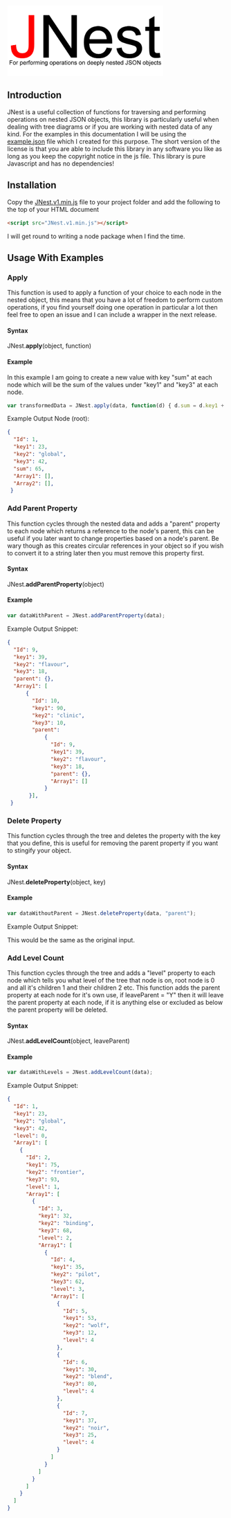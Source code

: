 <img src="https://raw.githubusercontent.com/TPreece101/JNest/master/JNest-logo-Final.gif"  width="360" height="162">

## Introduction

JNest is a useful collection of functions for traversing and performing operations on nested JSON objects, this library is particularly useful when dealing with tree diagrams or if you are working with nested data of any kind. For the examples in this documentation I will be using the [example.json](https://github.com/TPreece101/JNest/blob/master/example.json) file which I created for this purpose. The short version of the license is that you are able to include this library in any software you like as long as you keep the copyright notice in the js file. This library is pure Javascript and has no dependencies!

## Installation

Copy the [JNest.v1.min.js](https://raw.githubusercontent.com/TPreece101/JNest/master/JNest.v1.min.js) file to your project folder and add the following to the top of your HTML document 

```html
<script src="JNest.v1.min.js"></script>
```
I will get round to writing a node package when I find the time.

## Usage With Examples 

### Apply

This function is used to apply a function of your choice to each node in the nested object, this means that you have a lot of freedom to perform custom operations, if you find yourself doing one operation in particular a lot then feel free to open an issue and I can include a wrapper in the next release.  

#### Syntax

JNest.<b>apply</b>(object, function)

#### Example 

In this example I am going to create a new value with key "sum" at each node which will be the sum of the values under "key1" and "key3" at each node.

```js
var transformedData = JNest.apply(data, function(d) { d.sum = d.key1 + d.key3 });
```
Example Output Node (root):
```json
{
  "Id": 1,
  "key1": 23,
  "key2": "global",
  "key3": 42,
  "sum": 65,
  "Array1": [],
  "Array2": [],
 } 
```

### Add Parent Property

This function cycles through the nested data and adds a "parent" property to each node which returns a reference to the node's parent, this can be useful if you later want to change properties based on a node's parent. Be wary though as this creates circular references in your object so if you wish to convert it to a string later then you must remove this property first.

#### Syntax

JNest.<b>addParentProperty</b>(object)

#### Example 

```js
var dataWithParent = JNest.addParentProperty(data);
```

Example Output Snippet:

```json
{
  "Id": 9,
  "key1": 39,
  "key2": "flavour",
  "key3": 18,
  "parent": {},
  "Array1": [
      {
        "Id": 10,
        "key1": 90,
        "key2": "clinic",
        "key3": 10,
        "parent": 
            {
              "Id": 9,
              "key1": 39,
              "key2": "flavour",
              "key3": 18,
              "parent": {},
              "Array1": []
            }
       }],
 } 
```

### Delete Property

This function cycles through the tree and deletes the property with the key that you define, this is useful for removing the parent property if you want to stingify your object.  

#### Syntax

JNest.<b>deleteProperty</b>(object, key)

#### Example 

```js
var dataWithoutParent = JNest.deleteProperty(data, "parent");
```

Example Output Snippet:

This would be the same as the original input.

### Add Level Count

This function cycles through the tree and adds a "level" property to each node which tells you what level of the tree that node is on, root node is 0 and all it's children 1 and their children 2 etc. This function adds the parent property at each node for it's own use, if leaveParent = "Y" then it will leave the parent property at each node, if it is anything else or excluded as below the parent property will be deleted.   

#### Syntax

JNest.<b>addLevelCount</b>(object, leaveParent)

#### Example 

```js
var dataWithLevels = JNest.addLevelCount(data);
```

Example Output Snippet:

```json
{
  "Id": 1,
  "key1": 23,
  "key2": "global",
  "key3": 42,
  "level": 0,
  "Array1": [
    {
      "Id": 2,
      "key1": 75,
      "key2": "frontier",
      "key3": 93,
      "level": 1,
      "Array1": [
        {
          "Id": 3,
          "key1": 32,
          "key2": "binding",
          "key3": 68,
          "level": 2,
          "Array1": [
            {
              "Id": 4,
              "key1": 35,
              "key2": "pilot",
              "key3": 62,
              "level": 3,
              "Array1": [
                {
                  "Id": 5,
                  "key1": 53,
                  "key2": "wolf",
                  "key3": 12,
                  "level": 4
                },
                {
                  "Id": 6,
                  "key1": 30,
                  "key2": "blend",
                  "key3": 80,
                  "level": 4
                },
                {
                  "Id": 7,
                  "key1": 37,
                  "key2": "noir",
                  "key3": 25,
                  "level": 4
                }
              ]
            }
          ]
        }
      ]
    }
  ]
}
```
